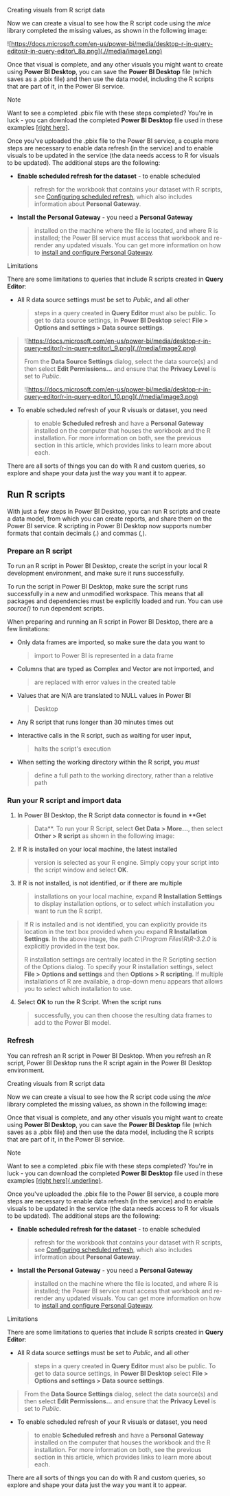 Creating visuals from R script data

Now we can create a visual to see how the R script code using the *mice*
library completed the missing values, as shown in the following image:

![https://docs.microsoft.com/en-us/power-bi/media/desktop-r-in-query-editor/r-in-query-editor\_8a.png](.//media/image1.png)

Once that visual is complete, and any other visuals you might want to
create using **Power BI Desktop**, you can save the **Power BI Desktop**
file (which saves as a .pbix file) and then use the data model,
including the R scripts that are part of it, in the Power BI service.

Note

Want to see a completed .pbix file with these steps completed? You\'re
in luck - you can download the completed **Power BI Desktop** file used
in these examples [[right
here]](http://download.microsoft.com/download/F/8/A/F8AA9DC9-8545-4AAE-9305-27AD1D01DC03/Complete%20Values%20with%20R%20in%20PQ.pbix).

Once you\'ve uploaded the .pbix file to the Power BI service, a couple
more steps are necessary to enable data refresh (in the service) and to
enable visuals to be updated in the service (the data needs access to R
for visuals to be updated). The additional steps are the following:

-   **Enable scheduled refresh for the dataset** - to enable scheduled
    > refresh for the workbook that contains your dataset with R
    > scripts, see [Configuring scheduled
    > refresh](https://docs.microsoft.com/en-us/power-bi/refresh-scheduled-refresh),
    > which also includes information about **Personal Gateway**.

-   **Install the Personal Gateway** - you need a **Personal Gateway**
    > installed on the machine where the file is located, and where R is
    > installed; the Power BI service must access that workbook and
    > re-render any updated visuals. You can get more information on how
    > to [install and configure Personal
    > Gateway](https://docs.microsoft.com/en-us/power-bi/personal-gateway).

Limitations

There are some limitations to queries that include R scripts created in
**Query Editor**:

-   All R data source settings must be set to *Public*, and all other
    > steps in a query created in **Query Editor** must also be public.
    > To get to data source settings, in **Power BI Desktop** select
    > **File \> Options and settings \> Data source settings**.

> ![https://docs.microsoft.com/en-us/power-bi/media/desktop-r-in-query-editor/r-in-query-editor\_9.png](.//media/image2.png)
>
> From the **Data Source Settings** dialog, select the data source(s)
> and then select **Edit Permissions\...** and ensure that the **Privacy
> Level** is set to *Public*.
>
> ![https://docs.microsoft.com/en-us/power-bi/media/desktop-r-in-query-editor/r-in-query-editor\_10.png](.//media/image3.png)

-   To enable scheduled refresh of your R visuals or dataset, you need
    > to enable **Scheduled refresh** and have a **Personal Gateway**
    > installed on the computer that houses the workbook and the R
    > installation. For more information on both, see the previous
    > section in this article, which provides links to learn more about
    > each.

There are all sorts of things you can do with R and custom queries, so
explore and shape your data just the way you want it to appear.

Run R scripts
-------------

With just a few steps in Power BI Desktop, you can run R scripts and
create a data model, from which you can create reports, and share them
on the Power BI service. R scripting in Power BI Desktop now supports
number formats that contain decimals (.) and commas (,).

### **Prepare an R script**

To run an R script in Power BI Desktop, create the script in your local
R development environment, and make sure it runs successfully.

To run the script in Power BI Desktop, make sure the script runs
successfully in a new and unmodified workspace. This means that all
packages and dependencies must be explicitly loaded and run. You can use
*source()* to run dependent scripts.

When preparing and running an R script in Power BI Desktop, there are a
few limitations:

-   Only data frames are imported, so make sure the data you want to
    > import to Power BI is represented in a data frame

-   Columns that are typed as Complex and Vector are not imported, and
    > are replaced with error values in the created table

-   Values that are N/A are translated to NULL values in Power BI
    > Desktop

-   Any R script that runs longer than 30 minutes times out

-   Interactive calls in the R script, such as waiting for user input,
    > halts the script's execution

-   When setting the working directory within the R script, you *must*
    > define a full path to the working directory, rather than a
    > relative path

### **Run your R script and import data**

1.  In Power BI Desktop, the R Script data connector is found in **Get
    > Data**. To run your R Script, select **Get Data \> More\...**,
    > then select **Other \> R script** as shown in the following image:

2.  If R is installed on your local machine, the latest installed
    > version is selected as your R engine. Simply copy your script into
    > the script window and select **OK**.

3.  If R is not installed, is not identified, or if there are multiple
    > installations on your local machine, expand **R Installation
    > Settings** to display installation options, or to select which
    > installation you want to run the R script.

> If R is installed and is not identified, you can explicitly provide
> its location in the text box provided when you expand **R Installation
> Settings**. In the above image, the path *C:\\Program
> Files\\R\\R-3.2.0* is explicitly provided in the text box.
>
> R installation settings are centrally located in the R Scripting
> section of the Options dialog. To specify your R installation
> settings, select **File \> Options and settings** and then **Options
> \> R scripting**. If multiple installations of R are available, a
> drop-down menu appears that allows you to select which installation to
> use.

4.  Select **OK** to run the R Script. When the script runs
    > successfully, you can then choose the resulting data frames to add
    > to the Power BI model.

### **Refresh**

You can refresh an R script in Power BI Desktop. When you refresh an R
script, Power BI Desktop runs the R script again in the Power BI Desktop
environment.

Creating visuals from R script data

Now we can create a visual to see how the R script code using the *mice*
library completed the missing values, as shown in the following image:

Once that visual is complete, and any other visuals you might want to
create using **Power BI Desktop**, you can save the **Power BI Desktop**
file (which saves as a .pbix file) and then use the data model,
including the R scripts that are part of it, in the Power BI service.

Note

Want to see a completed .pbix file with these steps completed? You\'re
in luck - you can download the completed **Power BI Desktop** file used
in these examples [[right
here]{.underline}](http://download.microsoft.com/download/F/8/A/F8AA9DC9-8545-4AAE-9305-27AD1D01DC03/Complete%20Values%20with%20R%20in%20PQ.pbix).

Once you\'ve uploaded the .pbix file to the Power BI service, a couple
more steps are necessary to enable data refresh (in the service) and to
enable visuals to be updated in the service (the data needs access to R
for visuals to be updated). The additional steps are the following:

-   **Enable scheduled refresh for the dataset** - to enable scheduled
    > refresh for the workbook that contains your dataset with R
    > scripts, see [Configuring scheduled
    > refresh](https://docs.microsoft.com/en-us/power-bi/refresh-scheduled-refresh),
    > which also includes information about **Personal Gateway**.

-   **Install the Personal Gateway** - you need a **Personal Gateway**
    > installed on the machine where the file is located, and where R is
    > installed; the Power BI service must access that workbook and
    > re-render any updated visuals. You can get more information on how
    > to [install and configure Personal
    > Gateway](https://docs.microsoft.com/en-us/power-bi/personal-gateway).

Limitations

There are some limitations to queries that include R scripts created in
**Query Editor**:

-   All R data source settings must be set to *Public*, and all other
    > steps in a query created in **Query Editor** must also be public.
    > To get to data source settings, in **Power BI Desktop** select
    > **File \> Options and settings \> Data source settings**.

> From the **Data Source Settings** dialog, select the data source(s)
> and then select **Edit Permissions\...** and ensure that the **Privacy
> Level** is set to *Public*.

-   To enable scheduled refresh of your R visuals or dataset, you need
    > to enable **Scheduled refresh** and have a **Personal Gateway**
    > installed on the computer that houses the workbook and the R
    > installation. For more information on both, see the previous
    > section in this article, which provides links to learn more about
    > each.

There are all sorts of things you can do with R and custom queries, so
explore and shape your data just the way you want it to appear.
